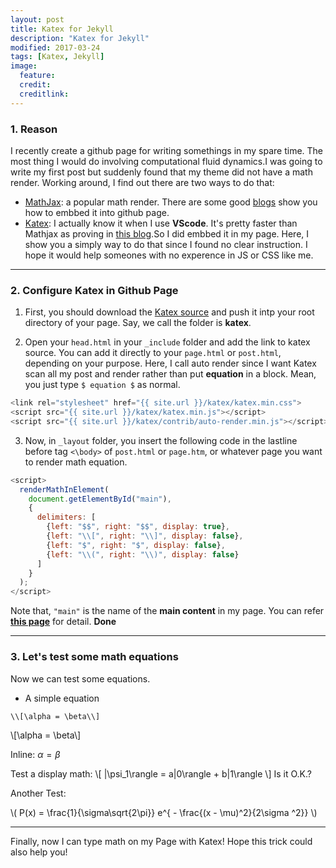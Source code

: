 ```yaml
---
layout: post
title: Katex for Jekyll
description: "Katex for Jekyll"
modified: 2017-03-24
tags: [Katex, Jekyll]
image:
  feature: 
  credit: 
  creditlink: 
---
```


### 1. Reason

I recently create a github page for writing somethings in my spare time. The most thing I would do involving computational fluid dynamics.I was going to write my first post but suddenly found that my theme did not have a math render. Working around, I find out there are two ways to do that:
- [MathJax](https://www.mathjax.org/): a popular math render. There are some good [blogs](http://haixing-hu.github.io/programming/2013/09/20/how-to-use-mathjax-in-jekyll-generated-github-pages/) show you how to embbed it into github page.
- [Katex](https://github.com/Khan/KaTeX): I actually know it when I use **VScode**. It's pretty faster than Mathjax as proving in [this blog](https://github.com/Khan/KaTeX).So I did embbed it in my page. Here, I show you a simply way to do that since I found no clear instruction. I hope it would help someones with no experence in JS or CSS like me. 

---
### 2. Configure Katex in Github Page

1. First, you should download the [Katex source](https://github.com/khan/katex/releases) and push it intp your root directory of your page. Say, we call the folder is **katex**.

2. Open your `head.html` in your `_include` folder and add the link to katex source. You can add it directly to your `page.html` or `post.html`, depending on your purpose. Here, I call auto render since I want Katex scan all my post and render rather than put **equation** in a block. Mean, you just type `$ equation $` as normal. 

```javascript
<link rel="stylesheet" href="{{ site.url }}/katex/katex.min.css">
<script src="{{ site.url }}/katex/katex.min.js"></script>
<script src="{{ site.url }}/katex/contrib/auto-render.min.js"></script>
```

3. Now, in `_layout` folder, you insert the following code in the lastline before tag `<\body>` of `post.html` or `page.htm`, or whatever page you want to render math equation.

```javascript
<script>
  renderMathInElement(
    document.getElementById("main"),
    {
      delimiters: [
        {left: "$$", right: "$$", display: true},
        {left: "\\[", right: "\\]", display: false},
        {left: "$", right: "$", display: false},
        {left: "\\(", right: "\\)", display: false}
      ]
    }
  );
</script>
```

Note that, `"main"` is the name of the **main content** in my page. You can refer **[this page](https://github.com/Khan/KaTeX/tree/master/contrib/auto-render)** for detail. **Done**

---
### 3. Let's test some math equations

Now we can test some equations.
- A simple equation
```code
\\[\alpha = \beta\\]
```
\\[\alpha = \beta\\]

Inline: $\alpha = \beta$

Test a display math:
\\[
   |\psi_1\rangle = a|0\rangle + b|1\rangle
\\]
Is it O.K.?

Another Test:

\\(
P(x) = \frac{1}{\sigma\sqrt{2\pi}} e^{ - \frac{(x - \mu)^2}{2\sigma ^2}}
\\)                                                                            

---

Finally, now I can type math on my Page with Katex! Hope this trick could also help you!
